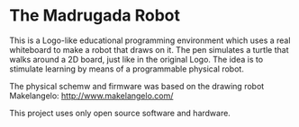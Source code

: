 # The Madrugada Robot

This is a Logo-like educational programming environment which uses a real whiteboard to make a robot that draws on it. The pen simulates a turtle that walks around a 2D board, just like in the original Logo. The idea is to stimulate learning by means of a programmable physical robot.

The physical schemw and firmware was based on the drawing robot Makelangelo: http://www.makelangelo.com/

This project uses only open source software and hardware.

 
